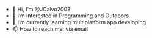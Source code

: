 - 👋 Hi, I’m @JCalvo2003
- 👀 I’m interested in Programming and Outdoors
- 🌱 I’m currently learning multiplatform app developing
- 📫 How to reach me: via email

<!---
JCalvo2003/JCalvo2003 is a ✨ special ✨ repository because its `README.md` (this file) appears on your GitHub profile.
You can click the Preview link to take a look at your changes.
--->
